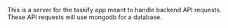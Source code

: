 This is a server for the taskify app meant to handle backend API requests. These API requests will use mongodb for a database.